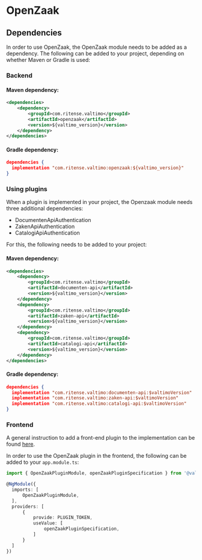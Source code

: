 # OpenZaak

## Dependencies

In order to use OpenZaak, the OpenZaak module needs to be added as a dependency.
The following can be added to your project, depending on whether Maven or Gradle is used:

### Backend

#### Maven dependency:
```xml
<dependencies>
    <dependency>
        <groupId>com.ritense.valtimo</groupId>
        <artifactId>openzaak</artifactId>
        <version>${valtimo_version}</version>
    </dependency>
</dependencies>
```

#### Gradle dependency:
```json
dependencies {
  implementation "com.ritense.valtimo:openzaak:${valtimo_version}"
}
```

### Using plugins

When a plugin is implemented in your project, the Openzaak module needs three additional dependencies:
- DocumentenApiAuthentication 
- ZakenApiAuthentication 
- CatalogiApiAuthentication

For this, the following needs to be added to your project:

#### Maven dependency:
```xml
<dependencies>
    <dependency>
        <groupId>com.ritense.valtimo</groupId>
        <artifactId>documenten-api</artifactId>
        <version>${valtimo_version}</version>
    </dependency>
    <dependency>
        <groupId>com.ritense.valtimo</groupId>
        <artifactId>zaken-api</artifactId>
        <version>${valtimo_version}</version>
    </dependency>
    <dependency>
        <groupId>com.ritense.valtimo</groupId>
        <artifactId>catalogi-api</artifactId>
        <version>${valtimo_version}</version>
    </dependency>
</dependencies>
```

#### Gradle dependency:
```json
dependencies {
  implementation "com.ritense.valtimo:documenten-api:$valtimoVersion"
  implementation "com.ritense.valtimo:zaken-api:$valtimoVersion"
  implementation "com.ritense.valtimo:catalogi-api:$valtimoVersion"
}
```

### Frontend

A general instruction to add a front-end plugin to the implementation can be
found [here](../core/plugin.md#adding-a-front-end-plugin-to-the-implementation).

In order to use the OpenZaak plugin in the frontend, the following can be added to your `app.module.ts`:

```typescript
import { OpenZaakPluginModule, openZaakPluginSpecification } from '@valtimo/plugin';

@NgModule({
  imports: [
      OpenZaakPluginModule,
  ],
  providers: [
      {
          provide: PLUGIN_TOKEN,
          useValue: [
              openZaakPluginSpecification,
          ]
      }
  ]
})
```
